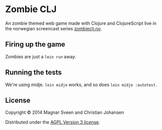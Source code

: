 # Zombie CLJ

An zombie themed web game made with Clojure and ClojureScript live in the
norwegian screencast series [zombieclj.no](http://www.zombieclj.no).

## Firing up the game

Zombies are just a `lein run` away.

## Running the tests

We're using midje. `lein midje` works, and so does `lein midje :autotest`.

## License

Copyright © 2014 Magnar Sveen and Christian Johansen

Distributed under the [AGPL Version 3 license](http://www.gnu.org/licenses/agpl-3.0.html).

